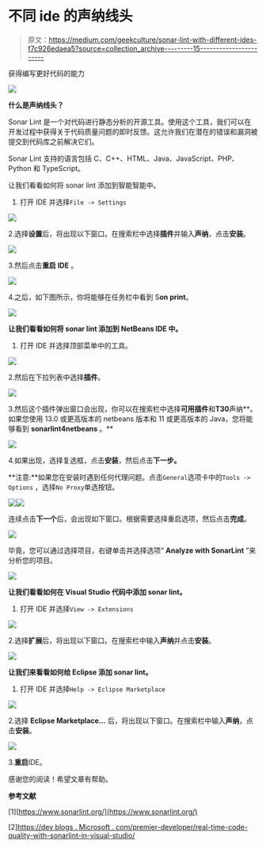 # 不同 ide 的声纳线头

> 原文：<https://medium.com/geekculture/sonar-lint-with-different-ides-f7c926edaea5?source=collection_archive---------15----------------------->

获得编写更好代码的能力

![](img/b31faf1126850943b2ade1d059009b40.png)

**什么是声纳线头？**

Sonar Lint 是一个对代码进行静态分析的开源工具。使用这个工具，我们可以在开发过程中获得关于代码质量问题的即时反馈。这允许我们在潜在的错误和漏洞被提交到代码库之前解决它们。

Sonar Lint 支持的语言包括 C、C++、HTML、Java、JavaScript、PHP、Python 和 TypeScript。

让我们看看如何将 sonar lint 添加到智能智能中。

1.  打开 IDE 并选择`File -> Settings`

![](img/1f8c56ed7acc76ae99c4056548c1f2e3.png)

2.选择**设置**后，将出现以下窗口。在搜索栏中选择**插件**并输入**声纳**，点击**安装**。

![](img/90eede671941c5711efef5690eedf1f9.png)

3.然后点击**重启 IDE** 。

![](img/302cafc85dca97065ed220994e493fcd.png)

4.之后，如下图所示，你将能够在任务栏中看到 S**on print**。

![](img/a23dd2ba4853421f8a261fae8faf8bac.png)

**让我们看看如何将 sonar lint 添加到 NetBeans IDE 中。**

1.  打开 IDE 并选择顶部菜单中的工具。

![](img/b4fe10df5b8a27de620ac8c04a893dd2.png)

2.然后在下拉列表中选择**插件**。

![](img/e2c85c693ea301787f637263ae09d577.png)

3.然后这个插件弹出窗口会出现，你可以在搜索栏中选择**可用插件**和**T30**声纳**。如果您使用 13.0 或更高版本的 netbeans 版本和 11 或更高版本的 Java，您将能够看到 **sonarlint4netbeans** 。**

![](img/4147747d34b1a0bcb4ea0c2c9262bfeb.png)

4.如果出现，选择复选框，点击**安装**，然后点击**下一步。**

**注意:**如果您在安装时遇到任何代理问题。点击`General`选项卡中的`Tools -> Options` ，选择`No Proxy`单选按钮。

![](img/e2d46705a2dbe95944d82331931e51e0.png)![](img/2fcc31b18e2a5c2ecc7f0614a0a1c6ff.png)

连续点击**下一个**后，会出现如下窗口。根据需要选择重启选项，然后点击**完成**。

![](img/e944f37ed324693d51733d388b318b30.png)

毕竟，您可以通过选择项目，右键单击并选择选项“ **Analyze with SonarLint** ”来分析您的项目。

![](img/253dd7ba1ecd441789f13eec33a07d60.png)

**让我们看看如何在 Visual Studio 代码中添加 sonar lint。**

1.  打开 IDE 并选择`View -> Extensions`

![](img/6e8e75a303112a2a7178ce3a661f0b12.png)

2.选择**扩展**后，将出现以下窗口。在搜索栏中输入**声纳**并点击**安装**。

![](img/bcf68c00f8366da697779e3183f9e2c9.png)

**让我们来看看如何给 Eclipse 添加 sonar lint。**

1.  打开 IDE 并选择`Help -> Eclipse Marketplace`

![](img/78d5628d95d7b9b63d41f174f9514253.png)

2.选择 **Eclipse Marketplace…** 后，将出现以下窗口。在搜索栏中输入**声纳**，点击**安装**。

![](img/2bbcbc587097ba636ebd2ba31889699d.png)

3.**重启**IDE。

感谢您的阅读！希望文章有帮助。

**参考文献**

[1][https://www.sonarlint.org/](https://www.sonarlint.org/)

[2][https://dev blogs . Microsoft . com/premier-developer/real-time-code-quality-with-sonarlint-in-visual-studio/](https://devblogs.microsoft.com/premier-developer/real-time-code-quality-with-sonarlint-in-visual-studio/)